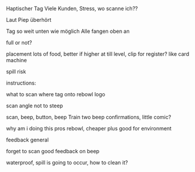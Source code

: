 Haptischer Tag Viele Kunden, Stress, wo scanne ich??

Laut Piep überhört

Tag so weit unten wie möglich Alle fangen oben an

full or not?

placement lots of food, better if higher at till level, clip for register? like card machine

spill risk

instructions:

what to scan where tag onto rebowl logo

scan angle not to steep

scan, beep, button, beep Train two beep confirmations, little comic?

why am i doing this pros rebowl, cheaper plus good for environment

feedback general

forget to scan good feedback on beep

waterproof, spill is going to occur, how to clean it?




